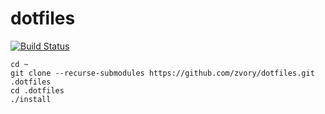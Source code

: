 # dotfiles
[![Build Status](https://dev.azure.com/azvorygi/azvorygi/_apis/build/status/zvory.dotfiles?branchName=master)](https://dev.azure.com/azvorygi/azvorygi/_build/latest?definitionId=1?branchName=master)
```
cd ~
git clone --recurse-submodules https://github.com/zvory/dotfiles.git .dotfiles
cd .dotfiles
./install
```
